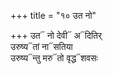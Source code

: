+++
title = "१० उत नो"

+++
उत᳓ नो देवी᳓ अ᳓दितिर्  
उरुष्य᳓तां ना᳓सतिया  
उरुष्य᳓न्तु मरु᳓तो वृद्ध᳓शवसः